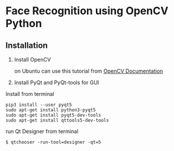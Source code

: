 # Face Recognition using OpenCV Python

## Installation

1. Install OpenCV
   
   on Ubuntu can use this tutorial from [OpenCV Documentation](https://docs.opencv.org/4.5.2/d2/de6/tutorial_py_setup_in_ubuntu.html)
   
2. Install PyQt and PyQt-tools for GUI

Install from terminal
```
pip3 install --user pyqt5  
sudo apt-get install python3-pyqt5  
sudo apt-get install pyqt5-dev-tools
sudo apt-get install qttools5-dev-tools
```

run Qt Designer from terminal

`$ qtchooser -run-tool=designer -qt=5`

